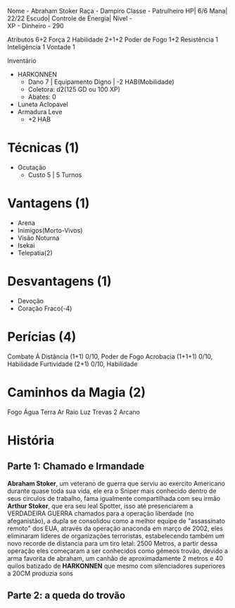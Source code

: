 Nome - Abraham Stoker
Raça - Dampiro
Classe - Patrulheiro
HP| 6/6
Mana| 22/22
Escudo| 
Controle de Energia| 
Nível -  
XP - 
Dinheiro -  290

Atributos 6+2
Força 2
Habilidade 2+1+2
Poder de Fogo 1+2
Resistência  1
Inteligência 1
Vontade 1

Inventário
- HARKONNEN
	- Dano 7 | Equipamento Digno | -2 HAB(Mobilidade)
	- Coletora: d2(125 GD ou 100 XP) 
	- Abates: 0
- Luneta Aclopavel
- Armadura Leve
	- +2 HAB

# Técnicas (1)
- Ocutação
	- Custo 5 | 5 Turnos

# Vantagens (1)
- Arena
- Inimigos(Morto-Vivos)
- Visão Noturna
- Isekai
- Telepatia(2)

# Desvantagens (1)
- Devoção
- Coração Fraco(-4)

# Perícias (4)
Combate Á Distância (1+1) 0/10, Poder de Fogo
Acrobacia (1+1+1) 0/10, Habilidade
Furtividade (2+1) 0/10, Habilidade


# Caminhos da Magia (2)
Fogo 
Água 
Terra 
Ar 
Raio 
Luz 
Trevas 2
Arcano 

# História
## Parte 1: Chamado e Irmandade
**Abraham Stoker**, um veterano de guerra que serviu ao exercito Americano durante quase toda sua vida, ele era o Sniper mais conhecido dentro de seus circulos de trabalho, fama igualmente compartilhada com seu irmão **Arthur Stoker**, que era seu leal Spotter, isso até presenciarem a VERDADEIRA GUERRA
chamados para a operação liberdade (no afeganistão), a dupla se consolidou como a melhor equipe de "assassinato remoto" dos EUA, através da operação anaconda em março de 2002, eles eliminaram lideres de organizações terroristas, estabelecendo também um novo recorde de distancia para um tiro letal: 2500 Metros, a partir dessa operação eles começaram a ser conhecidos como gêmeos trovão, devido a arma favorita de abraham, um canhão de aproximadamente 2 metros e 40 quilos batizado de **HARKONNEN** que mesmo com silenciadores superiores a 20CM produzia sons
## Parte 2: a queda do trovão
